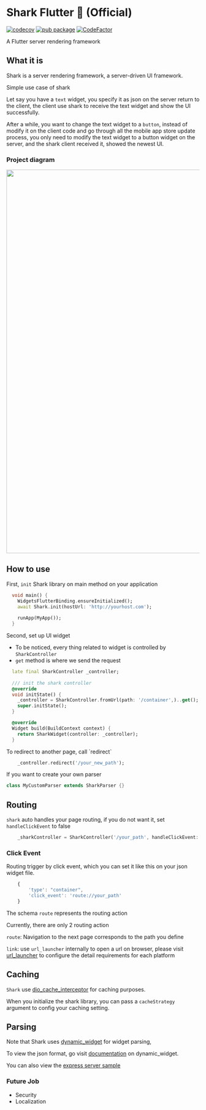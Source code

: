 # Shark Flutter 🦈 (Official)

[![codecov](https://codecov.io/gh/lau1944/shark/branch/dev/graph/badge.svg?token=USH2YH4BK1)](https://codecov.io/gh/lau1944/shark)
[![pub package](https://img.shields.io/pub/v/shark.svg)](https://pub.dev/packages/shark)
[![CodeFactor](https://www.codefactor.io/repository/github/lau1944/shark/badge/main)](https://www.codefactor.io/repository/github/lau1944/shark/overview/main)

A Flutter server rendering framework 

## What it is

Shark is a server rendering framework, a server-driven UI framework.

Simple use case of shark

Let say you have a `text` widget, you specify it as json on the server return to the client,
the client use shark to receive the text widget and show the UI successfully.

After a while, you want to change the text widget to a `button`, instead of modify it on the client code and go through all the mobile app store update process,
you only need to modify the text widget to a button widget on the server, and the shark client received it, showed the newest UI.

### Project diagram

<img src="https://github.com/lau1944/shark/blob/dev/shark_diagram.png?raw=true" width="1000" >

## How to use 

First, `init` Shark library on main method on your application

```dart
  void main() {
    WidgetsFlutterBinding.ensureInitialized();
    await Shark.init(hostUrl: 'http://yourhost.com');
    
    runApp(MyApp());
  }
```

Second, set up UI widget

* To be noticed, every thing related to widget is controlled by `SharkController`
* `get` method is where we send the request 

``` dart
  late final SharkController _controller;
  
  /// init the shark controller
  @override
  void initState() {
    _controller = SharkController.fromUrl(path: '/container',)..get();
    super.initState();
  }

  @override
  Widget build(BuildContext context) {
    return SharkWidget(controller: _controller);
  }
```

<p> To redirect to another page, call `redirect`

```dart
    _controller.redirect('/your_new_path');
```

If you want to create your own parser

``` dart
class MyCustomParser extends SharkParser {}
```

## Routing

 `shark` auto handles your page routing, if you do not want it, set `handleClickEvent` to false

``` dart
    _sharkController = SharkController('/your_path', handleClickEvent: false);
```

### Click Event

<p> Routing trigger by click event, which you can set it like this on your json widget file.

```javascript
    {
        'type': "container",
        'click_event': 'route://your_path'
    }
```
  
The schema `route` represents the routing action 

Currently, there are only 2 routing action


`route`: Navigation to the next page corresponds to the path you define

`link`: use `url_launcher` internally to open a url on browser, please visit [url_launcher](https://pub.dev/packages/url_launcher) to configure the detail requirements for each platform

## Caching

`Shark` use [dio_cache_interceptor](https://pub.dev/packages/dio_cache_interceptor) for caching purposes.

When you initialize the shark library, you can pass a `cacheStrategy` argument to config your caching setting.

## Parsing

Note that Shark uses [dynamic_widget](https://pub.dev/packages/dynamic_widget) for widget parsing,

To view the json format, go visit [documentation](https://github.com/dengyin2000/dynamic_widget/blob/master/WIDGETS.md) on dynamic_widget.

You can also view the [express server sample](https://github.com/lau1944/shark-server)

### Future Job

 - Security
 - Localization

